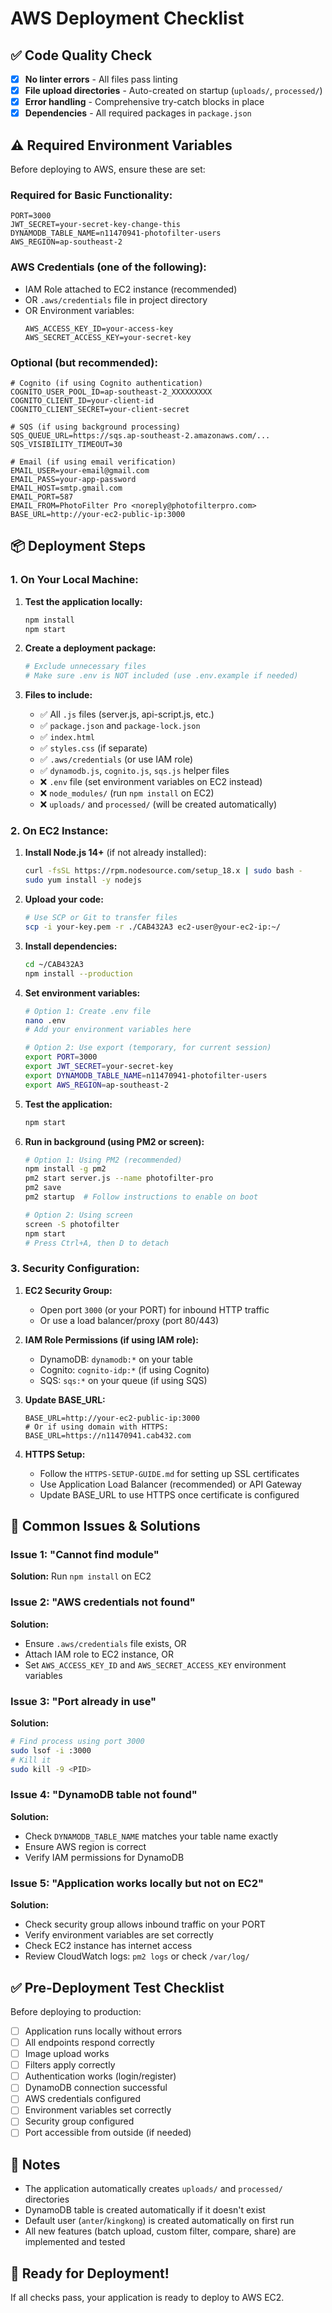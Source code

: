 # AWS Deployment Checklist

## ✅ Code Quality Check
- [x] **No linter errors** - All files pass linting
- [x] **File upload directories** - Auto-created on startup (`uploads/`, `processed/`)
- [x] **Error handling** - Comprehensive try-catch blocks in place
- [x] **Dependencies** - All required packages in `package.json`

## ⚠️ Required Environment Variables

Before deploying to AWS, ensure these are set:

### Required for Basic Functionality:
```env
PORT=3000
JWT_SECRET=your-secret-key-change-this
DYNAMODB_TABLE_NAME=n11470941-photofilter-users
AWS_REGION=ap-southeast-2
```

### AWS Credentials (one of the following):
- IAM Role attached to EC2 instance (recommended)
- OR `.aws/credentials` file in project directory
- OR Environment variables:
  ```env
  AWS_ACCESS_KEY_ID=your-access-key
  AWS_SECRET_ACCESS_KEY=your-secret-key
  ```

### Optional (but recommended):
```env
# Cognito (if using Cognito authentication)
COGNITO_USER_POOL_ID=ap-southeast-2_XXXXXXXXX
COGNITO_CLIENT_ID=your-client-id
COGNITO_CLIENT_SECRET=your-client-secret

# SQS (if using background processing)
SQS_QUEUE_URL=https://sqs.ap-southeast-2.amazonaws.com/...
SQS_VISIBILITY_TIMEOUT=30

# Email (if using email verification)
EMAIL_USER=your-email@gmail.com
EMAIL_PASS=your-app-password
EMAIL_HOST=smtp.gmail.com
EMAIL_PORT=587
EMAIL_FROM=PhotoFilter Pro <noreply@photofilterpro.com>
BASE_URL=http://your-ec2-public-ip:3000
```

## 📦 Deployment Steps

### 1. On Your Local Machine:

1. **Test the application locally:**
   ```bash
   npm install
   npm start
   ```

2. **Create a deployment package:**
   ```bash
   # Exclude unnecessary files
   # Make sure .env is NOT included (use .env.example if needed)
   ```

3. **Files to include:**
   - ✅ All `.js` files (server.js, api-script.js, etc.)
   - ✅ `package.json` and `package-lock.json`
   - ✅ `index.html`
   - ✅ `styles.css` (if separate)
   - ✅ `.aws/credentials` (or use IAM role)
   - ✅ `dynamodb.js`, `cognito.js`, `sqs.js` helper files
   - ❌ `.env` file (set environment variables on EC2 instead)
   - ❌ `node_modules/` (run `npm install` on EC2)
   - ❌ `uploads/` and `processed/` (will be created automatically)

### 2. On EC2 Instance:

1. **Install Node.js 14+** (if not already installed):
   ```bash
   curl -fsSL https://rpm.nodesource.com/setup_18.x | sudo bash -
   sudo yum install -y nodejs
   ```

2. **Upload your code:**
   ```bash
   # Use SCP or Git to transfer files
   scp -i your-key.pem -r ./CAB432A3 ec2-user@your-ec2-ip:~/
   ```

3. **Install dependencies:**
   ```bash
   cd ~/CAB432A3
   npm install --production
   ```

4. **Set environment variables:**
   ```bash
   # Option 1: Create .env file
   nano .env
   # Add your environment variables here
   
   # Option 2: Use export (temporary, for current session)
   export PORT=3000
   export JWT_SECRET=your-secret-key
   export DYNAMODB_TABLE_NAME=n11470941-photofilter-users
   export AWS_REGION=ap-southeast-2
   ```

5. **Test the application:**
   ```bash
   npm start
   ```

6. **Run in background (using PM2 or screen):**
   ```bash
   # Option 1: Using PM2 (recommended)
   npm install -g pm2
   pm2 start server.js --name photofilter-pro
   pm2 save
   pm2 startup  # Follow instructions to enable on boot
   
   # Option 2: Using screen
   screen -S photofilter
   npm start
   # Press Ctrl+A, then D to detach
   ```

### 3. Security Configuration:

1. **EC2 Security Group:**
   - Open port `3000` (or your PORT) for inbound HTTP traffic
   - Or use a load balancer/proxy (port 80/443)

2. **IAM Role Permissions (if using IAM role):**
   - DynamoDB: `dynamodb:*` on your table
   - Cognito: `cognito-idp:*` (if using Cognito)
   - SQS: `sqs:*` on your queue (if using SQS)

3. **Update BASE_URL:**
   ```env
   BASE_URL=http://your-ec2-public-ip:3000
   # Or if using domain with HTTPS:
   BASE_URL=https://n11470941.cab432.com
   ```

4. **HTTPS Setup:**
   - Follow the `HTTPS-SETUP-GUIDE.md` for setting up SSL certificates
   - Use Application Load Balancer (recommended) or API Gateway
   - Update BASE_URL to use HTTPS once certificate is configured

## 🐛 Common Issues & Solutions

### Issue 1: "Cannot find module"
**Solution:** Run `npm install` on EC2

### Issue 2: "AWS credentials not found"
**Solution:** 
- Ensure `.aws/credentials` file exists, OR
- Attach IAM role to EC2 instance, OR
- Set `AWS_ACCESS_KEY_ID` and `AWS_SECRET_ACCESS_KEY` environment variables

### Issue 3: "Port already in use"
**Solution:**
```bash
# Find process using port 3000
sudo lsof -i :3000
# Kill it
sudo kill -9 <PID>
```

### Issue 4: "DynamoDB table not found"
**Solution:**
- Check `DYNAMODB_TABLE_NAME` matches your table name exactly
- Ensure AWS region is correct
- Verify IAM permissions for DynamoDB

### Issue 5: "Application works locally but not on EC2"
**Solution:**
- Check security group allows inbound traffic on your PORT
- Verify environment variables are set correctly
- Check EC2 instance has internet access
- Review CloudWatch logs: `pm2 logs` or check `/var/log/`

## ✅ Pre-Deployment Test Checklist

Before deploying to production:

- [ ] Application runs locally without errors
- [ ] All endpoints respond correctly
- [ ] Image upload works
- [ ] Filters apply correctly
- [ ] Authentication works (login/register)
- [ ] DynamoDB connection successful
- [ ] AWS credentials configured
- [ ] Environment variables set correctly
- [ ] Security group configured
- [ ] Port accessible from outside (if needed)

## 📝 Notes

- The application automatically creates `uploads/` and `processed/` directories
- DynamoDB table is created automatically if it doesn't exist
- Default user (`anter`/`kingkong`) is created automatically on first run
- All new features (batch upload, custom filter, compare, share) are implemented and tested

## 🚀 Ready for Deployment!

If all checks pass, your application is ready to deploy to AWS EC2.

